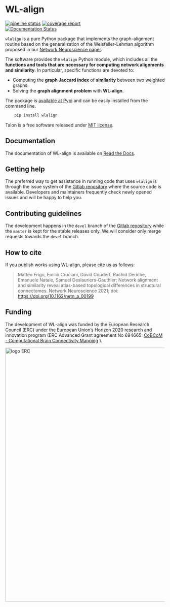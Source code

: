# WL-align

[![pipeline status](https://gitlab.inria.fr/cobcom/wlalign/badges/master/pipeline.svg)](https://gitlab.inria.fr/cobcom/wlalign/-/commits/master)
[![coverage report](https://gitlab.inria.fr/cobcom/wlalign/badges/master/coverage.svg)](https://gitlab.inria.fr/cobcom/wlalign/-/commits/master)  
[![Documentation Status](https://readthedocs.org/projects/wl-align/badge/?version=latest)](https://wl-align.readthedocs.io/en/latest/?badge=latest)


`wlalign` is a pure Python package that implements the graph-alignment routine 
based on the generalization of the Weisfeiler-Lehman algorithm proposed in 
our [Network Neuroscience paper](https://doi.org/10.1162/netn_a_00199).

The software provides the ``wlalign`` Python module, which includes all the
**functions and tools that are necessary for computing network alignments and 
similarity**.
In particular, specific functions are devoted to:

* Computing the **graph Jaccard index** of **similarity** between two weighted 
graphs.
* Solving the **graph alignment problem** with **WL-align**.

The package is [available at Pypi](#)
and can be easily installed from the command line.

```bash
    pip install wlalign
```

Talon is a free software released under [MIT license](LICENSE).

Documentation
-------------
The documentation of WL-align is available on
[Read the Docs](https://wl-align.readthedocs.io).

Getting help
------------
The preferred way to get assistance in running code that uses ``wlalign`` is
through the issue system of the
[Gitlab repository](https://gitlab.inria.fr/cobcom/wlalign) where the 
source code is available.
Developers and maintainers frequently check newly opened issues and will be
happy to help you.


Contributing guidelines
-----------------------
The development happens in the ``devel`` branch of the
[Gitlab repository](https://gitlab.inria.fr/cobcom/wlalign) while the
``master`` is kept for the stable releases only.
We will consider only merge requests towards the ``devel`` branch.


How to cite
-----------
If you publish works using WL-align, please cite us as follows:

>Matteo Frigo, Emilio Cruciani, David Coudert, Rachid Deriche, Emanuele Natale,
Samuel Deslauriers-Gauthier; Network alignment and similarity reveal 
atlas-based topological differences in structural connectomes. Network 
Neuroscience 2021; doi: https://doi.org/10.1162/netn_a_00199


Funding
-------
The development of WL-align was funded by the European Research Council (ERC)
under the European Union’s Horizon 2020 research and innovation program (ERC
Advanced Grant agreement No 694665: [CoBCoM - Computational Brain Connectivity
Mapping](https://project.inria.fr/cobcom/) ).

<img src="doc/source/img/logo_erc_eu.jpg" alt="logo ERC" width="800"/>
